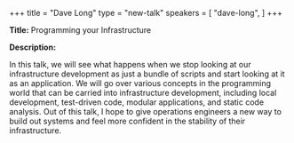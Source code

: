 +++
title = "Dave Long"
type = "new-talk"
speakers = [
        "dave-long",
]
+++
<div class="span-15  ">
  <div class="span-15  last ">
  <p><strong>Title:</strong>
Programming your Infrastructure
</p>

<p><strong>Description:</strong></p>

<p>
In this talk, we will see what happens when we stop looking at our infrastructure development as just a bundle of scripts and start looking at it as an application. We will go over various concepts in the programming world that can be carried into infrastructure development, including local development, test-driven code, modular applications, and static code analysis. Out of this talk, I hope to give operations engineers a new way to build out systems and feel more confident in the stability of their infrastructure.
</p>
<p>

  </div>
</div>